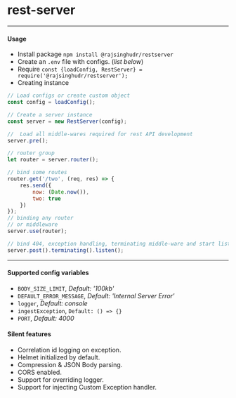 # rest-server
---

#### Usage
+ Install package `npm install @rajsinghudr/restserver`
+ Create an `.env` file with configs. (_list below_)
+ Require `const {loadConfig, RestServer} = require('@rajsinghudr/restserver');`
+ Creating instance

```javascript
// Load configs or create custom object
const config = loadConfig();

// Create a server instance
const server = new RestServer(config);

//  Load all middle-wares required for rest API development
server.pre();

// router group
let router = server.router();

// bind some routes
router.get('/two', (req, res) => {
    res.send({
        now: (Date.now()),
        two: true
    })
});
// binding any router
// or middleware
server.use(router);

// bind 404, exception handling, terminating middle-ware and start listening.
server.post().terminating().listen();
```

---

#### Supported config variables
* `BODY_SIZE_LIMIT`, _Default: '100kb'_
* `DEFAULT_ERROR_MESSAGE`, _Default: 'Internal Server Error'_
* `logger`, _Default: console_
* `ingestException`, `Default: () => {}` 
* `PORT`, _Default: 4000_

#### Silent features
+ Correlation id logging on exception.
+ Helmet initialized by default.
+ Compression & JSON Body parsing.
+ CORS enabled.
+ Support for overriding logger.
+ Support for injecting Custom Exception handler.